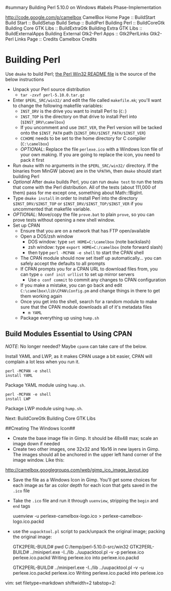 ﻿#summary Building Perl 5.10.0 on Windows
#labels Phase-Implementation

http://code.google.com/p/camelbox CamelBox Home Page ::
BuildStart Build Start ::
BuildSetup Build Setup ::
BuildPerl Building Perl ::
BuildCoreGtk Building Core GTK Libs ::
BuildExtraGtk Building Extra GTK Libs ::
BuildExternalApps Building External Gtk2-Perl Apps ::
Gtk2PerlLinks Gtk2-Perl Links Page ::
Credits Camelbox Credits

# Building Perl #
Use `dmake` to build Perl; [the Perl Win32 README file](http://http://perldoc.perl.org/perlwin32.html) is the source of the below instructions
- Unpack your Perl source distribution
  - `tar -zxvf perl-5.10.0.tar.gz`
- Enter `$PERL_SRC/win32/` and edit the file called `makefile.mk`; you'll
  want to change the following makefile variables:
  - `INST_DRV` is the drive you want to install Perl to (`C:`)
  - `INST_TOP` is the directory on that drive to install Perl into
    (`$INST_DRV\camelbox`)
  - If you uncomment and use `INST_VER`, the Perl version will be tacked onto
    the `$INST_PATH` path (`$INST_DRV/$INST_PATH/$INST_VER`)
  - `CCHOME` needs to be set to the home directory for C compiler
    (`C:\camelbox`)
  - *OPTIONAL*: Replace the file `perlexe.ico` with a Windows Icon file of your
    own making.  If you are going to replace the icon, you need to pack it
    first
- Run `dmake` with no arguments in the `$PERL_SRC/win32/` directory.  If
  the binaries from MinGW (above) are in the `%PATH%`, then `dmake` should
  start building Perl
- *Optional* After `dmake` builds Perl, you can run `dmake test` to run the
  tests that come with the Perl distribution.  All of the tests (about
  111,000 of them) pass for me except one, something about Math::!BigInt.
- Type `dmake install` in order to install Perl into the directory
  `$INST_DRV/$INST_TOP` or `$INST_DRV/$INST_TOP/$INST_VER` if you uncommented
  that makefile variable.
- *OPTIONAL*: Move/copy the file `prove.bat` to plain `prove`, so you can
  prove tests without opening a new shell window.
- Set up CPAN 
  - Ensure that you are on a network that has FTP open/available
  - Open a DOS/zsh window
    - DOS window: type `set HOME=C:\camelbox` (note backslash)
    - zsh window: type `export HOME=C:/camelbox` (note forward slash)
    - then type `perl -MCPAN -e shell` to start the CPAN shell
  - The CPAN module should now set itself up automatically... you can safely
    accept the defaults to all prompts
  - If CPAN prompts you for a CPAN URL to download files from, you can type 
    `o conf init urllist` to set up mirror servers
    - Use `o conf commit` to commit any changes to CPAN configuration
  - If you make a mistake, you can go back and edit
    `C:\camelbox\lib\CPAN\Config.pm` and change things in there to get them
    working again
  - Once you get into the shell, search for a random module to make sure that
    the CPAN module downloads all of it's metadata files
    - `m YAML`
  - Package everything up using `hump.sh`

## Build Modules Essential to Using CPAN ##
*NOTE*: No longer needed?  Maybe `cpanm` can take care of the below.

Install YAML and LWP, as it makes CPAN usage a bit easier, CPAN will complain
a lot less when you run it.

    perl -MCPAN -e shell
    install YAML

Package YAML module using `hump.sh`.

    perl -MCPAN -e shell
    install LWP

Package LWP module using `hump.sh`.

Next: BuildCoreGtk Building Core GTK Libs

##Creating The Windows Icon##
- Create the base image file in Gimp.  It should be 48x48 max; scale an image
  down if needed
- Create two other images, one 32x32 and 16x16 in new layers in Gimp.  The
  images should all be anchored in the upper left hand corner of the image
  window.  Like this:

http://camelbox.googlegroups.com/web/gimp_ico_image_layout.jpg
 
- Save the file as a Windows Icon in Gimp.  You'll get some choices for each
  image as far as color depth for each icon that gets saved in the `.ico` file
- Take the `.ico` file and run it through `uuenview`, stripping the `begin`
  and `end` tags


    uuenview -u perlexe-camelbox-logo.ico > perlexe-camelbox-logo.ico.packd

- use the `uupacktool.pl` script to pack/unpack the original image; packing
  the original image:


    GTK2PERL-BUILD# pwd
    C:/temp/perl-5.10.0-src/win32
    GTK2PERL-BUILD# ../miniperl.exe -I../lib ../uupacktool.pl -v -p perlexe.ico perlexe.ico.packd
    Writing perlexe.ico into perlexe.ico.packd

    GTK2PERL-BUILD# ../miniperl.exe -I../lib ../uupacktool.pl -v -u perlexe.ico.packd perlexe.ico
    Writing perlexe.ico.packd into perlexe.ico

vim: set filetype=markdown shiftwidth=2 tabstop=2:
